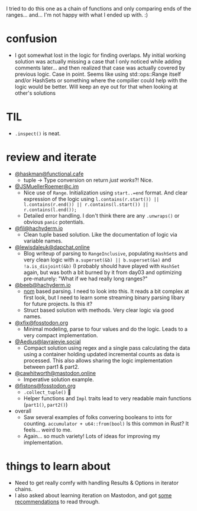 
I tried to do this one as a chain of functions and only comparing ends of the ranges... and... I'm not happy with what I ended up with. :) 

# confusion
* I got somewhat lost in the logic for finding overlaps. My initial working solution was actually missing a case that I only noticed while adding comments later... and then realized that case was actually covered by previous logic. Case in point. Seems like using std::ops::Range itself and/or HashSets or something where the compilier could help with the logic would be better. Will keep an eye out for that when looking at other's solutions

# TIL
* `.inspect()` is neat. 

# review and iterate
* [@haskman@functional.cafe](https://github.com/ajnsit/aoc2022/blob/a5927d7082869c223446a547aad86729ccb05777/day4/src/main.rs#L34)
    * tuple -> Type conversion on return *just works*?! Nice. 
* [@JSMuellerRoemer@c.im](https://github.com/l0calh05t/advent-of-code-2022/blob/trunk/src/solutions/day_04.rs)
    * Nice use of `Range`. Initialization using `start..=end` format. And clear expression of the logic using `l.contains(r.start()) || l.contains(r.end()) || r.contains(l.start()) || r.contains(l.end());`
    * Detailed error handling. I don't think there are any `.unwraps()` or obvious `panic` potentials. 
* [@fil@hachyderm.io](https://gitlab.com/samoylovfp/aoc/-/blob/master/aoc2022/src/bin/day4.rs)
    * Clean tuple based solution. Like the documentation of logic via variable names.
* [@lewisdaleuk@dapchat.online](https://lewisdale.dev/post/advent-of-code-day-four/)
    * Blog writeup of parsing to `RangeInclusive`, populating `HashSet`s and very clean logic with `a.superset(&b) || b.superset(&a)` and `!a.is_disjoint(&b)` (I probably should have played with `HashSet` again, but was both a bit burned by it from day03 and optimizing pre-maturely: "What if we had really long ranges?"
* [@beeb@hachyderm.io](https://github.com/beeb/aoc-2022/blob/main/src/days/day04.rs)
    * [nom](https://docs.rs/nom/latest/nom/) based parsing. I need to look into this. It reads a bit complex at first look, but I need to learn some streaming binary parsing libary for future projects. Is this it? 
    * Struct based solution with methods. Very clear logic via good names. 
* [@xfix@fosstodon.org](https://github.com/xfix/advent-of-code-2022/blob/master/src/day4/mod.rs)
    * Minimal modeling, parse to four values and do the logic. Leads to a very compact implementation.
* [@Aedius@lavraievie.social](https://github.com/Aedius/aoc-2022/blob/main/day4/src/main.rs)
    * Compact solution using regex and a single pass calculating the data using a container holding updated incremental counts as data is processed. This also allows sharing the logic implementation between part1 & part2. 
* [@cawhitworth@mastodon.online](https://github.com/cawhitworth/aoc22/blob/main/day-4/src/main.rs)
    * Imperative solution example. 
* [@fistons@fosstodon.org](https://github.com/fistons/AOC-2022/blob/main/aoc_4/src/lib.rs)
    * `.collect_tuple()` 🤯
    * Helper functions and `Impl` traits lead to very readable main functions (`part1()`, `part2()`)
* overall
    * Saw several examples of folks convering booleans to ints for counting. `accumulator + u64::from(bool)` Is this common in Rust? It feels... weird to me. 
    * Again... so much variety! Lots of ideas for improving my implementation. 


# things to learn about
* Need to get really comfy with handling Results & Options in iterator chains. 
* I also asked about learning iteration on Mastodon, and got [some recommendations](https://mastodon.gamedev.place/@ozkriff/109453788104107048) to read through.

